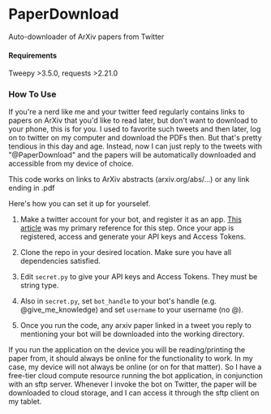 # PaperDownload
Auto-downloader of ArXiv papers from Twitter

#### Requirements
Tweepy >3.5.0, requests >2.21.0

### How To Use
If you're a nerd like me and your twitter feed regularly contains links to papers on ArXiv that you'd like to read later, but don't want to download to your phone, this is for you. I used to favorite such tweets and then later, log on to twitter on my computer and download the PDFs then. But that's pretty tendious in this day and age. Instead, now I can just reply to the tweets with "@PaperDownload" and the papers will be automatically downloaded and accessible from my device of choice.

This code works on links to ArXiv abstracts (arxiv.org/abs/...)  or any link ending in .pdf

Here's how you can set it up for yourselef.

1. Make a twitter account for your bot, and register it as an app. [This article](https://scotch.io/tutorials/build-a-tweet-bot-with-python) was my primary reference for this step. Once your app is registered, access and generate your API keys and Access Tokens.

2. Clone the repo in your desired location. Make sure you have all dependencies satisfied.

3. Edit `secret.py` to give your API keys and Access Tokens. They must be string type.

4. Also in `secret.py`, set `bot_handle` to your bot's handle (e.g. @give_me_knowledge) and set `username` to your username (no @).

5. Once you run the code, any arxiv paper linked in a tweet you reply to mentioning your bot will be downloaded into the working directory.

If you run the application on the device you will be reading/printing the paper from, it should always be online for the functionality to work. In my case, my device will not always be online (or on for that matter). So I have a free-tier cloud compute resource running the bot application, in conjunction with an sftp server. Whenever I invoke the bot on Twitter, the paper will be downloaded to cloud storage, and I can access it through the sftp client on my tablet.
